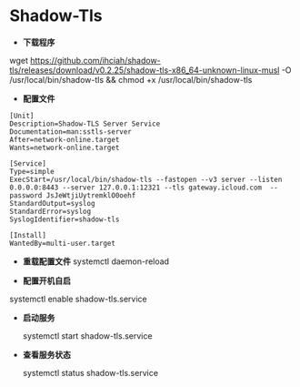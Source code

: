 # Shadow-Tls
- **下载程序**

wget https://github.com/ihciah/shadow-tls/releases/download/v0.2.25/shadow-tls-x86_64-unknown-linux-musl -O /usr/local/bin/shadow-tls && chmod +x /usr/local/bin/shadow-tls

- **配置文件**
```
[Unit]
Description=Shadow-TLS Server Service
Documentation=man:sstls-server
After=network-online.target
Wants=network-online.target

[Service]
Type=simple
ExecStart=/usr/local/bin/shadow-tls --fastopen --v3 server --listen 0.0.0.0:8443 --server 127.0.0.1:12321 --tls gateway.icloud.com  --password JsJeWtjiUytremklO0oehf
StandardOutput=syslog
StandardError=syslog
SyslogIdentifier=shadow-tls

[Install]
WantedBy=multi-user.target
```
- **重载配置文件**
  systemctl daemon-reload

- **配置开机自启**

systemctl enable shadow-tls.service

- **启动服务**

  systemctl start shadow-tls.service

- **查看服务状态**

  systemctl status shadow-tls.service


